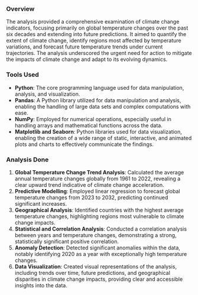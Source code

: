 ### Overview
The analysis provided a comprehensive examination of climate change indicators, focusing primarily on global temperature changes over the past six decades and extending into future predictions. It aimed to quantify the extent of climate change, identify regions most affected by temperature variations, and forecast future temperature trends under current trajectories. The analysis underscored the urgent need for action to mitigate the impacts of climate change and adapt to its evolving dynamics.

### Tools Used
- **Python**: The core programming language used for data manipulation, analysis, and visualization.
- **Pandas**: A Python library utilized for data manipulation and analysis, enabling the handling of large data sets and complex computations with ease.
- **NumPy**: Employed for numerical operations, especially useful in handling arrays and mathematical functions across the data.
- **Matplotlib and Seaborn**: Python libraries used for data visualization, enabling the creation of a wide range of static, interactive, and animated plots and charts to effectively communicate the findings.

### Analysis Done
1. **Global Temperature Change Trend Analysis**: Calculated the average annual temperature changes globally from 1961 to 2022, revealing a clear upward trend indicative of climate change acceleration.
2. **Predictive Modelling**: Employed linear regression to forecast global temperature changes from 2023 to 2032, predicting continued significant increases.
3. **Geographical Analysis**: Identified countries with the highest average temperature changes, highlighting regions most vulnerable to climate change impacts.
4. **Statistical and Correlation Analysis**: Conducted a correlation analysis between years and temperature changes, demonstrating a strong, statistically significant positive correlation.
5. **Anomaly Detection**: Detected significant anomalies within the data, notably identifying 2020 as a year with exceptionally high temperature changes.
6. **Data Visualization**: Created visual representations of the analysis, including trends over time, future predictions, and geographical disparities in climate change impacts, providing clear and accessible insights into the data.

